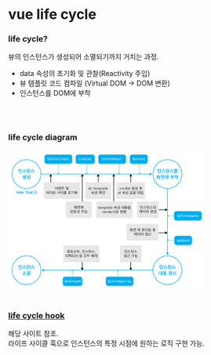 # vue life cycle

### life cycle?

뷰의 인스턴스가 생성되어 소멸되기까지 거치는 과정.

- data 속성의 초기화 및 관찰(Reactivity 주입)
- 뷰 템플릿 코드 컴파일 (Virtual DOM -> DOM 변환)
- 인스턴스를 DOM에 부착

<br/>
<br/>

### life cycle diagram

<img src="../../assets/vueLifeCycle.png" width = 400px>

<br/>
<br/>

### [life cycle hook](https://vuejs.org/api/#Options-Lifecycle-Hooks)

해당 사이트 참조. <br/>
라이프 사이클 훅으로 인스턴스의 특정 시점에 원하는 로직 구현 가능.
